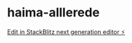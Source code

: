 # haima-alllerede

[Edit in StackBlitz next generation editor ⚡️](https://stackblitz.com/~/github.com/HildusOter/haima-alllerede)